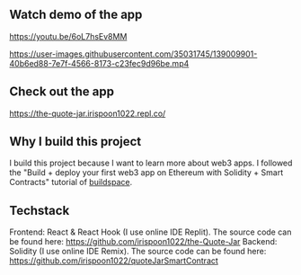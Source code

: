 ## Watch demo of the app
https://youtu.be/6oL7hsEv8MM

https://user-images.githubusercontent.com/35031745/139009901-40b6ed88-7e7f-4566-8173-c23fec9d96be.mp4


## Check out the app
https://the-quote-jar.irispoon1022.repl.co/

## Why I build this project
I build this project because I want to learn more about web3 apps. I followed the "Build + deploy your first web3 app on Ethereum with Solidity + Smart Contracts" tutorial of [buildspace](https://buildspace.so/).

## Techstack
Frontend: React & React Hook (I use online IDE Replit). The source code can be found here: https://github.com/irispoon1022/the-Quote-Jar
Backend: Solidity (I use online IDE Remix). The source code can be found here: https://github.com/irispoon1022/quoteJarSmartContract

